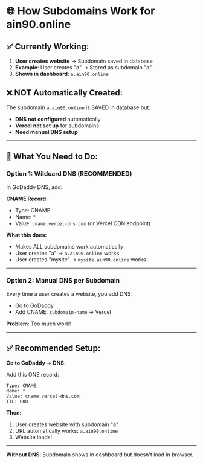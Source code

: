 # 🌐 How Subdomains Work for ain90.online

## ✅ Currently Working:

1. **User creates website** → Subdomain saved in database
2. **Example**: User creates "a" → Stored as subdomain "a"
3. **Shows in dashboard**: `a.ain90.online`

## ❌ NOT Automatically Created:

The subdomain `a.ain90.online` is SAVED in database but:
- **DNS not configured** automatically
- **Vercel not set up** for subdomains
- **Need manual DNS setup**

---

## 🔧 What You Need to Do:

### **Option 1: Wildcard DNS (RECOMMENDED)**

In GoDaddy DNS, add:

**CNAME Record:**
- Type: CNAME
- Name: *
- Value: `cname.vercel-dns.com` (or Vercel CDN endpoint)

**What this does:**
- Makes ALL subdomains work automatically
- User creates "a" → `a.ain90.online` works
- User creates "mysite" → `mysite.ain90.online` works

---

### **Option 2: Manual DNS per Subdomain**

Every time a user creates a website, you add DNS:
- Go to GoDaddy
- Add CNAME: `subdomain-name` → Vercel

**Problem**: Too much work!

---

## ✅ Recommended Setup:

**Go to GoDaddy → DNS:**

Add this ONE record:
```
Type: CNAME
Name: *
Value: cname.vercel-dns.com
TTL: 600
```

**Then:**
1. User creates website with subdomain "a"
2. URL automatically works: `a.ain90.online`
3. Website loads!

---

**Without DNS**: Subdomain shows in dashboard but doesn't load in browser.

